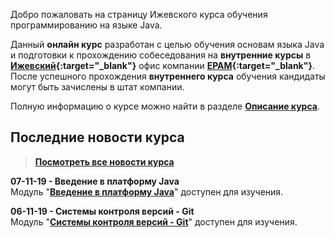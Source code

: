 Добро пожаловать на страницу Ижевского курса обучения программированию на языке Java.

Данный **онлайн курс** разработан с целью обучения основам языка Java и подготовки к прохождению собеседования на **внутренние курсы** в **[Ижевский](https://www.youtube.com/watch?v=8z2ZWhGYU8A){:target="_blank"}** офис компании **[EPAM](https://www.epam.com){:target="_blank"}**.  
После успешного прохождения **внутреннего курса** обучения кандидаты могут быть зачислены в штат компании.

Полную информацию о курсе можно найти в разделе **[Описание курса]({{site.about}})**.

Последние новости курса
---------------------

>**[Посмотреть все новости курса]({{site.news}})**

**07-11-19 - Введение в платформу Java**  
Модуль "**[Введение в платформу Java]({{site.materialsurl}}java_intro/java_intro)**" доступен для изучения.

**06-11-19 - Системы контроля версий - Git**  
Модуль "**[Системы контроля версий - Git]({{site.materialsurl}}git/git)**" доступен для изучения.